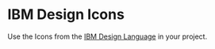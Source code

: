 # IBM Design Icons

Use the Icons from the [IBM Design Language](http://www.ibm.com/design/language/) in your project.